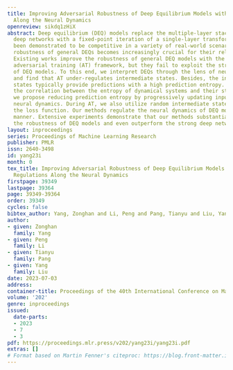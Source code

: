 ```yaml
---
title: Improving Adversarial Robustness of Deep Equilibrium Models with Explicit Regulations
  Along the Neural Dynamics
openreview: sikdq1zHiX
abstract: Deep equilibrium (DEQ) models replace the multiple-layer stacking of conventional
  deep networks with a fixed-point iteration of a single-layer transformation. Having
  been demonstrated to be competitive in a variety of real-world scenarios, the adversarial
  robustness of general DEQs becomes increasingly crucial for their reliable deployment.
  Existing works improve the robustness of general DEQ models with the widely-used
  adversarial training (AT) framework, but they fail to exploit the structural uniquenesses
  of DEQ models. To this end, we interpret DEQs through the lens of neural dynamics
  and find that AT under-regulates intermediate states. Besides, the intermediate
  states typically provide predictions with a high prediction entropy. Informed by
  the correlation between the entropy of dynamical systems and their stability properties,
  we propose reducing prediction entropy by progressively updating inputs along the
  neural dynamics. During AT, we also utilize random intermediate states to compute
  the loss function. Our methods regulate the neural dynamics of DEQ models in this
  manner. Extensive experiments demonstrate that our methods substantially increase
  the robustness of DEQ models and even outperform the strong deep network baselines.
layout: inproceedings
series: Proceedings of Machine Learning Research
publisher: PMLR
issn: 2640-3498
id: yang23i
month: 0
tex_title: Improving Adversarial Robustness of Deep Equilibrium Models with Explicit
  Regulations Along the Neural Dynamics
firstpage: 39349
lastpage: 39364
page: 39349-39364
order: 39349
cycles: false
bibtex_author: Yang, Zonghan and Li, Peng and Pang, Tianyu and Liu, Yang
author:
- given: Zonghan
  family: Yang
- given: Peng
  family: Li
- given: Tianyu
  family: Pang
- given: Yang
  family: Liu
date: 2023-07-03
address: 
container-title: Proceedings of the 40th International Conference on Machine Learning
volume: '202'
genre: inproceedings
issued:
  date-parts:
  - 2023
  - 7
  - 3
pdf: https://proceedings.mlr.press/v202/yang23i/yang23i.pdf
extras: []
# Format based on Martin Fenner's citeproc: https://blog.front-matter.io/posts/citeproc-yaml-for-bibliographies/
---
```

